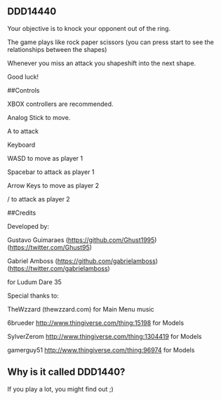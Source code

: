 ## DDD14440
Your objective is to knock your opponent out of the ring.

The game plays like rock paper scissors (you can press start to see the relationships between the shapes)

Whenever you miss an attack you shapeshift into the next shape.

Good luck!

##Controls

XBOX controllers are recommended.

Analog Stick to move.

A to attack

Keyboard

WASD to move as player 1

Spacebar to attack as player 1

Arrow Keys to move as player 2

/ to attack as player 2

##Credits

Developed by:

Gustavo Guimaraes (https://github.com/Ghust1995) (https://twitter.com/Ghust95) 

Gabriel Amboss (https://github.com/gabrielamboss) (https://twitter.com/gabrielamboss)

for Ludum Dare 35

Special thanks to:

TheWzzard (thewzzard.com) for Main Menu music

6brueder http://www.thingiverse.com/thing:15198 for Models

SylverZerom http://www.thingiverse.com/thing:1304419 for Models

gamerguy51 http://www.thingiverse.com/thing:96974 for Models

## Why is it called DDD1440?

If you play a lot, you might find out ;)